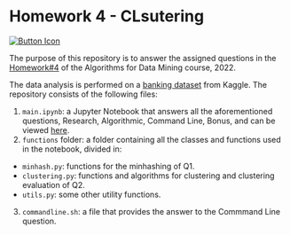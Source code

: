 # Homework 4 - CLsutering

[![Button Icon]](https://nbviewer.org/github/Mamiglia/ADM_HW_4/blob/main/main.ipynb)

[Button Icon]: https://img.shields.io/badge/Notebook-EF2D5E?style=for-the-badge&logoColor=white

The purpose of this repository is to answer the assigned questions in the [Homework#4](https://github.com/lucamaiano/ADM/tree/master/2022/Homework_4) of the Algorithms for Data Mining course, 2022.

The data analysis is performed on a [banking dataset](https://www.kaggle.com/datasets/shivamb/bank-customer-segmentation) from Kaggle. The repository consists of the following files:

1. `main.ipynb`: a Jupyter Notebook that answers all the aforementioned questions, Research, Algorithmic, Command Line, Bonus, and can be viewed [here](https://nbviewer.org/github/Mamiglia/ADM_HW_4/blob/main/main.ipynb).
2. `functions` folder: a folder containing all the classes and functions used in the notebook, divided in:
  - `minhash.py`: functions for the minhashing of Q1.
  - `clustering.py`: functions and algorithms for clustering and clustering evaluation of Q2.
  - `utils.py`: some other utility functions.
3. `commandline.sh`: a file that provides the answer to the Commmand Line question.
